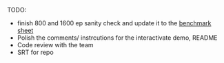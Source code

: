 TODO:

* finish 800 and 1600 ep sanity check and update it to the [benchmark sheet](https://docs.google.com/spreadsheets/d/1XiXG_227fu8GFD9tXvBBldj41d6K-87JNUKz7EZqB44/edit?usp=sharing)
* Polish the comments/ instrcutions for the interactivate demo, README
* Code review with the team
* SRT for repo
